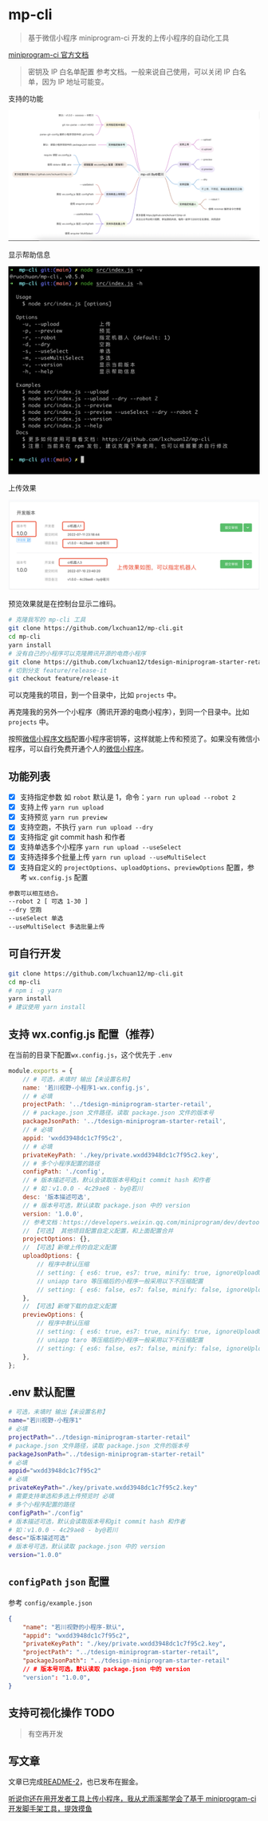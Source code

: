 # mp-cli

> 基于微信小程序 miniprogram-ci 开发的上传小程序的自动化工具

[miniprogram-ci 官方文档](https://developers.weixin.qq.com/miniprogram/dev/devtools/ci.html)

> 密钥及 IP 白名单配置 参考文档。一般来说自己使用，可以关闭 IP 白名单，因为 IP 地址可能变。

支持的功能

![支持的功能](./images/xmind.png)

显示帮助信息

![显示帮助信息](./images/version-and-help.png)

上传效果

![上传效果](./images/upload.png)

预览效果就是在控制台显示二维码。

```bash
# 克隆我写的 mp-cli 工具
git clone https://github.com/lxchuan12/mp-cli.git
cd mp-cli
yarn install
# 没有自己的小程序可以克隆腾讯开源的电商小程序
git clone https://github.com/lxchuan12/tdesign-miniprogram-starter-retail.git
# 切到分支 feature/release-it
git checkout feature/release-it
```

可以克隆我的项目，到一个目录中，比如 `projects` 中。

再克隆我的另外一个小程序（腾讯开源的电商小程序），到同一个目录中。比如 `projects` 中。

按照[微信小程序文档](https://developers.weixin.qq.com/miniprogram/dev/devtools/ci.html)配置小程序密钥等，这样就能上传和预览了。如果没有微信小程序，可以自行免费开通个人的[微信小程序](https://mp.weixin.qq.com/)。

## 功能列表

-   [x] 支持指定参数 如 `robot` 默认是 1，命令：`yarn run upload --robot 2`
-   [x] 支持上传 `yarn run upload`
-   [x] 支持预览 `yarn run preview`
-   [x] 支持空跑，不执行 `yarn run upload --dry`
-   [x] 支持指定 git commit hash 和作者
-   [x] 支持单选多个小程序 `yarn run upload --useSelect`
-   [x] 支持选择多个批量上传 `yarn run upload --useMultiSelect`
-   [x] 支持自定义的 `projectOptions`、`uploadOptions`、`previewOptions` 配置，参考 `wx.config.js` 配置

```bash
参数可以相互结合。
--robot 2 [ 可选 1-30 ]
--dry 空跑
--useSelect 单选
--useMultiSelect 多选批量上传
```

## 可自行开发

```sh
git clone https://github.com/lxchuan12/mp-cli.git
cd mp-cli
# npm i -g yarn
yarn install
# 建议使用 yarn install
```

## 支持 wx.config.js 配置（推荐）

在当前的目录下配置`wx.config.js`，这个优先于 `.env`

```js
module.exports = {
	// # 可选，未填时 输出【未设置名称】
	name: '若川视野-小程序1-wx.config.js',
	// # 必填
	projectPath: '../tdesign-miniprogram-starter-retail',
	// # package.json 文件路径，读取 package.json 文件的版本号
	packageJsonPath: '../tdesign-miniprogram-starter-retail',
	// # 必填
	appid: 'wxdd3948dc1c7f95c2',
	// # 必填
	privateKeyPath: './key/private.wxdd3948dc1c7f95c2.key',
	// # 多个小程序配置的路径
	configPath: './config',
	// # 版本描述可选，默认会读取版本号和git commit hash 和作者
	// # 如：v1.0.0 - 4c29ae8 - by@若川
	desc: '版本描述可选',
	// # 版本号可选，默认读取 package.json 中的 version
	version: '1.0.0',
	// 参考文档：https://developers.weixin.qq.com/miniprogram/dev/devtools/ci.html
	// 【可选】 其他项目配置自定义配置，和上面配置合并
	projectOptions: {},
	// 【可选】新增上传的自定义配置
	uploadOptions: {
		// 程序中默认压缩
		// setting: { es6: true, es7: true, minify: true, ignoreUploadUnusedFiles: true }
		// uniapp taro 等压缩后的小程序一般采用以下不压缩配置
		// setting: { es6: false, es7: false, minify: false, ignoreUploadUnusedFiles: false }
	},
	// 【可选】新增下载的自定义配置
	previewOptions: {
		// 程序中默认压缩
		// setting: { es6: true, es7: true, minify: true, ignoreUploadUnusedFiles: true }
		// uniapp taro 等压缩后的小程序一般采用以下不压缩配置
		// setting: { es6: false, es7: false, minify: false, ignoreUploadUnusedFiles: false }
	},
};
```

## .env 默认配置

```sh
# 可选，未填时 输出【未设置名称】
name="若川视野-小程序1"
# 必填
projectPath="../tdesign-miniprogram-starter-retail"
# package.json 文件路径，读取 package.json 文件的版本号
packageJsonPath="../tdesign-miniprogram-starter-retail"
# 必填
appid="wxdd3948dc1c7f95c2"
# 必填
privateKeyPath="./key/private.wxdd3948dc1c7f95c2.key"
# 需要支持单选和多选上传预览时 必填
# 多个小程序配置的路径
configPath="./config"
# 版本描述可选，默认会读取版本号和git commit hash 和作者
# 如：v1.0.0 - 4c29ae8 - by@若川
desc="版本描述可选"
# 版本号可选，默认读取 package.json 中的 version
version="1.0.0"
```

## `configPath` `json` 配置

参考 `config/example.json`

```json
{
	"name": "若川视野的小程序-默认",
	"appid": "wxdd3948dc1c7f95c2",
	"privateKeyPath": "./key/private.wxdd3948dc1c7f95c2.key",
	"projectPath": "../tdesign-miniprogram-starter-retail",
	"packageJsonPath": "../tdesign-miniprogram-starter-retail"
	// # 版本号可选，默认读取 package.json 中的 version
	"version": "1.0.0",
}
```

## 支持可视化操作 TODO

> 有空再开发

## 写文章

文章已完成[README-2](./README-2.md)，也已发布在掘金。

[听说你还在用开发者工具上传小程序，我从尤雨溪那学会了基于 miniprogram-ci 开发脚手架工具，提效摸鱼](https://juejin.cn/post/7124467547163852808)
